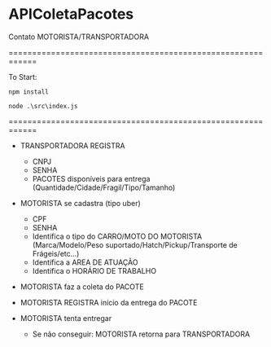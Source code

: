 # APIColetaPacotes
Contato MOTORISTA/TRANSPORTADORA


============================================================

To Start:

`npm install`

`node .\src\index.js`

============================================================
- TRANSPORTADORA REGISTRA 
	- CNPJ
	- SENHA
	- PACOTES disponíveis para entrega (Quantidade/Cidade/Fragil/Tipo/Tamanho)

- MOTORISTA se cadastra (tipo uber)
	- CPF
	- SENHA
	- Identifica o tipo do CARRO/MOTO DO MOTORISTA (Marca/Modelo/Peso suportado/Hatch/Pickup/Transporte de Frágeis/etc...)
	- Identifica a AREA DE ATUAÇÃO
	- Identifica o HORÁRIO DE TRABALHO
- MOTORISTA faz a coleta do PACOTE
- MOTORISTA REGISTRA início da entrega do PACOTE
- MOTORISTA tenta entregar
	- Se não conseguir: MOTORISTA retorna para TRANSPORTADORA